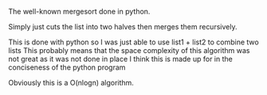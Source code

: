The well-known mergesort done in python.

Simply just cuts the list into two halves then merges them recursively.

This is done with python so I was just able to use list1 + list2 to combine two lists
This probably means that the space complexity of this algorithm was not great as it was not done in place
I think this is made up for in the conciseness of the python program

Obviously this is a O(nlogn) algorithm.
